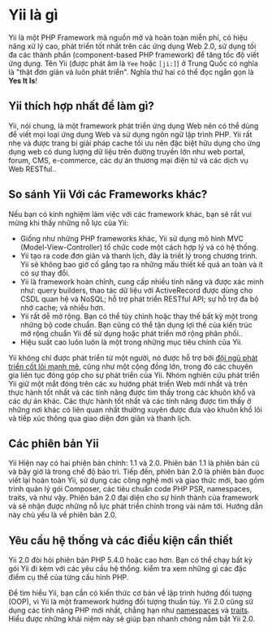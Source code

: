 Yii là gì
===========

Yii là một PHP Framework mã nguồn mở và hoàn toàn miễn phí, có hiệu năng xử lý cao, phát triển tốt nhất trên các ứng dụng Web 2.0, sử dụng tối đa các thành phần (component-based PHP framework) để tăng tốc độ viết ứng dụng.
Tên Yii (được phát âm là `Yee` hoặc `[ji:]`) ở Trung Quốc có nghĩa là  "thật đơn giản và luôn phát triển". Nghĩa thứ hai có thể đọc ngắn gọn là **Yes It Is**!


Yii thích hợp nhất để làm gì?
---------------------

Yii, nói chung, là một framework phát triển ứng dụng Web nên có thể dùng để viết mọi loại ứng dụng Web 
và sử dụng ngôn ngữ lập trình PHP. Yii rất nhẹ và được trang bị giải pháp cache tối ưu nên đặc biệt 
hữu dụng cho ứng dụng web có dung lượng dữ liệu trên đường truyền lớn như web portal, forum, CMS, e-commerce, 
các dự án thương mại điện tử và các dịch vụ Web RESTful..


So sánh Yii Với các Frameworks khác?
-------------------------------------------

Nếu bạn có kinh nghiệm làm việc với các framework khác, bạn sẽ rất vui mừng khi thấy những nỗ lực của Yii:

- Giống như những PHP frameworks khác, Yii sử dụng mô hình MVC (Model-View-Controller) tổ chức code một cách hợp lý và có hệ thống.
- Yii tạo ra code đơn giản và thanh lịch, đây là triết lý trong chương trình. Yii sẽ không bao giờ 
  cố gắng tạo ra những mấu thiết kế quá an toàn và ít có sự thay đổi.
- Yii là framework hoàn chỉnh, cung cấp nhiều tính năng và được xác minh như: query builders, thao tác dữ liệu với
  ActiveRecord được dùng cho CSDL quan hệ và NoSQL; hỗ trợ phát triển RESTful API; sự hỗ trợ đa bộ nhớ cache; và nhiều hơn.
- Yii rất dễ mở rộng. Bạn có thể tùy chình hoặc thay thế bất kỳ một trong những bộ code chuẩn. Bạn cũng có thể
  tận dụng lợi thế của kiến trúc mở rộng chuẩn Yii để sử dụng hoặc phát triển mở rộng phân phối..
- Hiệu suất cao luôn luôn là một trong những mục tiêu chính của Yii.

Yii không chỉ được phát triển từ một người, nó được hỗ trợ bởi [đội ngũ phát triển cốt lõi mạnh mẽ][about_yii], cũng như một cộng đồng lớn, trong đó các chuyên gia liên tục
đóng góp cho sự phát triển của Yii. Nhóm nghiên cứu phát triển Yii giữ một mắt đóng trên các xu hướng phát triển Web mới nhất và trên thực hành tốt nhất và 
các tính năng được tìm thấy trong các khuôn khổ và các dự án khác. Các thực hành tốt nhất và các tính năng được tìm thấy ở những nơi khác có liên quan nhất thường xuyên 
được đưa vào khuôn khổ lõi và tiếp xúc thông qua giao diện đơn giản và thanh lịch.

[about_yii]: http://www.yiiframework.com/about/

Các phiên bản Yii
------------

Yii Hiện nay có hai phiên bản chính: 1.1 và 2.0. Phiên bản 1.1 là phiên bản cũ và bây giờ là trong chế độ bảo trì. Tiếp đến, phiên bản 2.0 là phiên bản đuọc viết lại hoàn toàn Yii, sử dụng các
công nghệ mới và giao thức mới, bao gồm trình quản lý gói Composer, các tiêu chuẩn code PHP PSR, namespaces, traits, và như vậy. Phiên bản 2.0 đại diện cho sự hình thành của framework 
và sẽ nhận được những nỗ lực phát triển chính trong vài năm tới. 
Hướng dẫn này chủ yếu là về phiên bản 2.0.


Yêu cầu hệ thống và các điều kiện cần thiết
------------------------------

Yii 2.0 đòi hỏi phiên bản PHP 5.4.0 hoặc cao hơn. Bạn có thể chạy bất kỳ gói Yii đi kèm với các yêu cầu hệ thống. 
kiểm tra xem những gì các đặc điểm cụ thể của từng cấu hình PHP.

Để tìm hiểu Yii, bạn cần có kiến thức cơ bản về lập trình hướng đối tượng (OOP), vì Yii là một framework hướng đối tượng
thuần túy. Yii 2.0 cũng sử dụng các tính năng PHP mới nhất, chẳng hạn như [namespaces](https://secure.php.net/manual/en/language.namespaces.php) và [traits](https://secure.php.net/manual/en/language.oop5.traits.php).
Hiểu được những khái niệm này sẽ giúp bạn nhanh chóng nắm bắt Yii 2.0.
